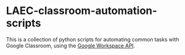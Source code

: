 # LAEC-classroom-automation-scripts

This is a collection of python scripts for automating common tasks with Google Classroom, using the [Google Workspace API](https://developers.google.com/classroom/reference/rest).
